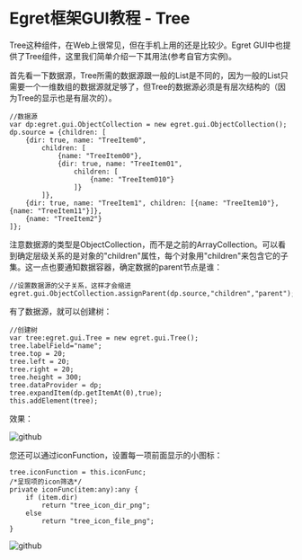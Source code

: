 Egret框架GUI教程 - Tree
===============

Tree这种组件，在Web上很常见，但在手机上用的还是比较少。Egret GUI中也提供了Tree组件，这里我们简单介绍一下其用法(参考自官方实例)。

首先看一下数据源，Tree所需的数据源跟一般的List是不同的，因为一般的List只需要一个一维数组的数据源就足够了，但Tree的数据源必须是有层次结构的（因为Tree的显示也是有层次的）。

```
//数据源
var dp:egret.gui.ObjectCollection = new egret.gui.ObjectCollection();
dp.source = {children: [
    {dir: true, name: "TreeItem0",
        children: [
            {name: "TreeItem00"},
            {dir: true, name: "TreeItem01",
                children: [
                    {name: "TreeItem010"}
                ]}
        ]},
    {dir: true, name: "TreeItem1", children: [{name: "TreeItem10"},{name: "TreeItem11"}]},
    {name: "TreeItem2"}
]};
```

注意数据源的类型是ObjectCollection，而不是之前的ArrayCollection。可以看到确定层级关系的是对象的"children"属性，每个对象用"children"来包含它的子集。这一点也要通知数据容器，确定数据的parent节点是谁：

```
//设置数据源的父子关系，这样才会缩进
egret.gui.ObjectCollection.assignParent(dp.source,"children","parent");
```

有了数据源，就可以创建树：

```
//创建树
var tree:egret.gui.Tree = new egret.gui.Tree();
tree.labelField="name";
tree.top = 20;
tree.left = 20;
tree.right = 20;
tree.height = 300;
tree.dataProvider = dp;
tree.expandItem(dp.getItemAt(0),true);
this.addElement(tree);
```

效果：

![github](https://raw.githubusercontent.com/NeoGuo/html5-documents/master/egret-gui/images/tree1.png "Egret")

您还可以通过iconFunction，设置每一项前面显示的小图标：

```
tree.iconFunction = this.iconFunc;
/*呈现项的icon筛选*/
private iconFunc(item:any):any {
    if (item.dir)
        return "tree_icon_dir_png";
    else
        return "tree_icon_file_png";
}
```

![github](https://raw.githubusercontent.com/NeoGuo/html5-documents/master/egret-gui/images/tree2.png "Egret")